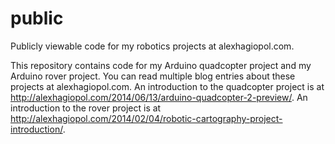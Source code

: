 public
======

Publicly viewable code for my robotics projects at alexhagiopol.com.

This repository contains code for my Arduino quadcopter project and my Arduino rover project. You can read multiple blog entries about these projects at alexhagiopol.com. An introduction to the quadcopter project is at http://alexhagiopol.com/2014/06/13/arduino-quadcopter-2-preview/. An introduction to the rover project is at http://alexhagiopol.com/2014/02/04/robotic-cartography-project-introduction/.
